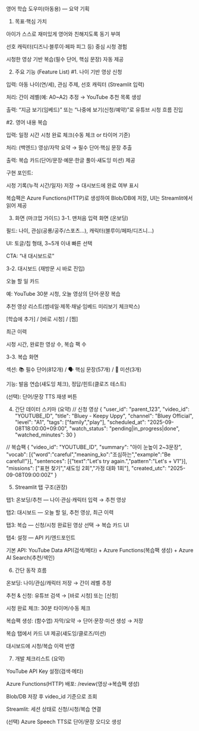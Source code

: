 영어 학습 도우미(아동용) — 요약 기획
1) 목표·핵심 가치

아이가 스스로 재미있게 영어와 친해지도록 동기 부여

선호 캐릭터(디즈니·블루이·페파 피그 등) 중심 시청 경험

시청한 영상 기반 복습(필수 단어, 핵심 문장) 자동 제공

2) 주요 기능 (Feature List)
#1. 나이 기반 영상 신청

입력: 아동 나이(연/세), 관심 주제, 선호 캐릭터 (Streamlit 입력)

처리: 간이 레벨(예: A0~A2) 추정 → YouTube 추천 목록 생성

출력: “지금 보기(임베드)” 또는 “나중에 보기(신청/예약)”로 유튜브 시청 흐름 진입

#2. 영어 내용 복습

입력: 일정 시간 시청 완료 체크(수동 체크 or 타이머 기준)

처리: (백엔드) 영상/자막 요약 → 필수 단어·핵심 문장 추출

출력: 복습 카드(단어/문장·예문·한글 풀이·섀도잉 미션) 제공

구현 포인트:

시청 기록(누적 시간/일자) 저장 → 대시보드에 완료 여부 표시

복습팩은 Azure Functions(HTTP)로 생성하여 Blob/DB에 저장, UI는 Streamlit에서 읽어 제공

3) 화면 (마크업 가이드)
3-1. 맨처음 입력 화면 (온보딩)

필드: 나이, 관심(공룡/공주/스포츠…), 캐릭터(블루이/페파/디즈니…)

UI: 토글/칩 형태, 3~5개 이내 빠른 선택

CTA: “내 대시보드로”

3-2. 대시보드 (재방문 시 바로 진입)

오늘 할 일 카드

예: YouTube 30분 시청, 오늘 영상의 단어·문장 복습

추천 영상 리스트(썸네일·제목·채널·임베드 미리보기 체크박스)

[학습에 추가] / [바로 시청] / [찜]

최근 이력

시청 시간, 완료한 영상 수, 복습 팩 수

3-3. 복습 화면

섹션: 📚 필수 단어(812개) / 🗣 핵심 문장(57개) / 🎯 미션(3개)

기능: 발음 연습(섀도잉 체크), 정답/힌트(클로즈 테스트)

(선택): 단어/문장 TTS 재생 버튼

4) 간단 데이터 스키마 (요약)
// 신청 영상
{
  "user_id": "parent_123",
  "video_id": "YOUTUBE_ID",
  "title": "Bluey - Keepy Uppy",
  "channel": "Bluey Official",
  "level": "A1",
  "tags": ["family","play"],
  "scheduled_at": "2025-09-08T18:00:00+09:00",
  "watch_status": "pending|in_progress|done",
  "watched_minutes": 30
}

// 복습팩
{
  "video_id": "YOUTUBE_ID",
  "summary": "아이 눈높이 2~3문장",
  "vocab": [{"word":"careful","meaning_ko":"조심하는","example":"Be careful!"}],
  "sentences": [{"text":"Let's try again.","pattern":"Let's + V1"}],
  "missions": ["표현 찾기","섀도잉 2회","가정 대화 1회"],
  "created_utc": "2025-09-08T09:00:00Z"
}

5) Streamlit 탭 구조(권장)

탭1: 온보딩/추천 — 나이·관심·캐릭터 입력 → 추천 영상

탭2: 대시보드 — 오늘 할 일, 추천 영상, 최근 이력

탭3: 복습 — 신청/시청 완료된 영상 선택 → 복습 카드 UI

탭4: 설정 — API 키/엔드포인트

기본 API: YouTube Data API(검색/메타) + Azure Functions(복습팩 생성) + Azure AI Search(추천/색인)

6) 간단 동작 흐름

온보딩: 나이/관심/캐릭터 저장 → 간이 레벨 추정

추천 & 신청: 유튜브 검색 → [바로 시청] 또는 [신청]

시청 완료 체크: 30분 타이머/수동 체크

복습팩 생성: (함수앱) 자막/요약 → 단어·문장·미션 생성 → 저장

복습 탭에서 카드 UI 제공(섀도잉/클로즈/미션)

대시보드에 시청/복습 이력 반영

7) 개발 체크리스트 (요약)

 YouTube API Key 설정(검색·메타)

 Azure Functions(HTTP) 배포: /review(영상→복습팩 생성)

 Blob/DB 저장 후 video_id 기준으로 조회

 Streamlit: 세션 상태로 신청/시청/복습 연결

 (선택) Azure Speech TTS로 단어/문장 오디오 생성
